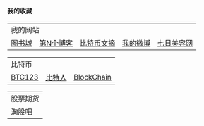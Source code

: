 #### 我的收藏


<table>
    <tr>
        <td colspan="10">我的网站</td>
    </tr>
    <tr>
        <td><a target="_blank" href="http://www.tushucheng.com">图书城</a></td>
        <td><a target="_blank" href="http://yanxi.com">第N个博客</a></td>
        <td><a target="_blank" href="http://btc.yanxi.com">比特币文摘</a></td>
        <td><a target="_blank" href="http://weibo.com/yanxicom">我的微博</a></td>
        <td><a target="_blank" href="http://www.qiri.com">七日美容网</a></td>
    </tr>
</table>

<table>
    <tr>
        <td colspan="10">比特币</td>
    </tr>
    <tr>
        <td><a target="_blank" href="http://www.btc123.com">BTC123</a></td>
        <td><a target="_blank" href="http://www.btcman.com">比特人</a></td>
        <td><a target="_blank" href="http://blockchain.org">BlockChain</a></td>
    </tr>
</table>


<table>
    <tr>
        <td colspan="10">股票期货</td>
    </tr>
    <tr>
        <td><a target="_blank" href="http://www.taoguba.com.cn">淘股吧</a></td>
    </tr>
</table>
